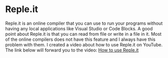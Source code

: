 # Reple.it
Reple.it is an online compiler that you can use to run your programs without having any local applications like Visual Studio or Code Blocks. A good point about Reple.it is that you can read from file or write in a file in it. Most of the online compilers does not have this feature and I always have this problem with them.
I created a video about how to use Reple.it on YouTube. The link below will forward you to the video:
[How to use Reple.it](https://www.youtube.com/embed/W_r6KVQ3mjo)
